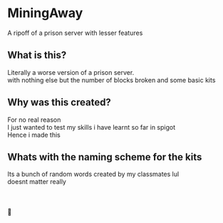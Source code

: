 # MiningAway
A ripoff of a prison server with lesser features

<h2>What is this?</h2>
Literally a worse version of a prison server.
<br>
with nothing else but the number of blocks broken and some basic kits

<h2>Why was this created?</h2>
For no real reason
<br>
I just wanted to test my skills i have learnt so far in spigot
<br>
Hence i made this

<h2>Whats with the naming scheme for the kits</h2>
Its a bunch of random words created by my classmates lul
<br>
doesnt matter really
<br>
<br>
<br>
<br>
🤡
